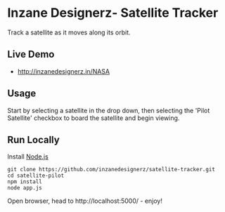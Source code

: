 # Inzane Designerz- Satellite Tracker

Track a satellite as it moves along its orbit.

## Live Demo

* http://inzanedesignerz.in/NASA

## Usage

Start by selecting a satellite in the drop down, then selecting the 'Pilot Satellite' checkbox to board the satellite and begin viewing.

## Run Locally

Install [Node.js](http://nodejs.org)

```
git clone https://github.com/inzanedesignerz/satellite-tracker.git
cd satellite-pilot
npm install
node app.js
```

Open browser, head to http://localhost:5000/ - enjoy!
